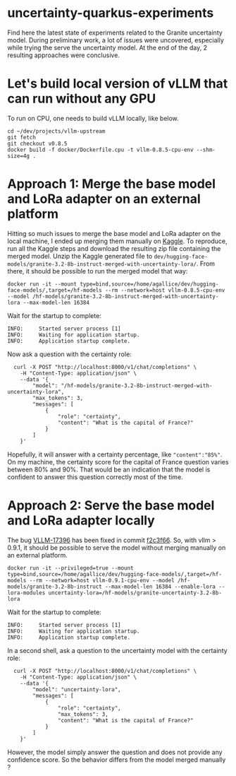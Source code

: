 # uncertainty-quarkus-experiments

Find here the latest state of experiments related to the Granite uncertainty model.
During preliminary work, a lot of issues were uncovered, especially while trying the serve the uncertainty model.
At the end of the day, 2 resulting approaches were conclusive.

# Let's build local version of vLLM that can run without any GPU

To run on CPU, one needs to build vLLM locally, like below.

```
cd ~/dev/projects/vllm-upstream
git fetch
git checkout v0.8.5
docker build -f docker/Dockerfile.cpu -t vllm-0.8.5-cpu-env --shm-size=4g .
```

# Approach 1: Merge the base model and LoRa adapter on an external platform

Hitting so much issues to merge the base model and LoRa adapter on the local machine, I ended up merging them manually on [Kaggle](https://www.kaggle.com/code/alexdettinger/merging-uncertainty-lora).
To reproduce, run all the Kaggle steps and download the resulting zip file containing the merged model.
Unzip the Kaggle generated file to `dev/hugging-face-models/granite-3.2-8b-instruct-merged-with-uncertainty-lora/`.
From there, it should be possible to run the merged model that way:

```
docker run -it --mount type=bind,source=/home/agallice/dev/hugging-face-models/,target=/hf-models --rm --network=host vllm-0.8.5-cpu-env --model /hf-models/granite-3.2-8b-instruct-merged-with-uncertainty-lora --max-model-len 16384
```

Wait for the startup to complete:

```
INFO:     Started server process [1]
INFO:     Waiting for application startup.
INFO:     Application startup complete.

```

Now ask a question with the certainty role:

```
  curl -X POST "http://localhost:8000/v1/chat/completions" \
    -H "Content-Type: application/json" \
    --data '{
        "model": "/hf-models/granite-3.2-8b-instruct-merged-with-uncertainty-lora",
        "max_tokens": 3,
        "messages": [
            {
                "role": "certainty",
                "content": "What is the capital of France?"
            }
        ]
    }'
```

Hopefully, it will answer with a certainty percentage, like `"content":"85%"`.
On my machine, the certainty score for the capital of France question varies between 80% and 90%.
That would be an indication that the model is confident to answer this question correctly most of the time.

# Approach 2: Serve the base model and LoRa adapter locally

The bug [VLLM-17396](https://github.com/vllm-project/vllm/issues/17396) has been fixed in commit [f2c3f66](https://github.com/vllm-project/vllm/commit/f2c3f66d59f9e38aa94985b54f370219222e7bd1). So, with vllm > 0.9.1, it should be possible to serve the model without merging manually on an external platform.

```
docker run -it --privileged=true --mount type=bind,source=/home/agallice/dev/hugging-face-models/,target=/hf-models --rm --network=host vllm-0.9.1-cpu-env --model /hf-models/granite-3.2-8b-instruct --max-model-len 16384 --enable-lora --lora-modules uncertainty-lora=/hf-models/granite-uncertainty-3.2-8b-lora
```

Wait for the startup to complete:

```
INFO:     Started server process [1]
INFO:     Waiting for application startup.
INFO:     Application startup complete.

```

In a second shell, ask a question to the uncertainty model with the certainty role:

```
  curl -X POST "http://localhost:8000/v1/chat/completions" \
    -H "Content-Type: application/json" \
    --data '{
        "model": "uncertainty-lora",
        "messages": [
            {
                "role": "certainty",
                "max_tokens": 3,
                "content": "What is the capital of France?"
            }
        ]
    }'
```

However, the model simply answer the question and does not provide any confidence score.
So the behavior differs from the model merged manually ?
